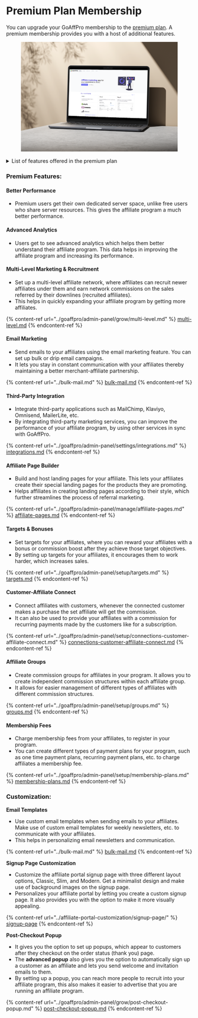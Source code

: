 # Premium Plan Membership

You can upgrade your GoAffPro membership to the [premium plan](https://goaffpro.com/pricing). A premium membership provides you with a host of additional features.&#x20;

<figure><img src="../.gitbook/assets/image (3320).png" alt=""><figcaption></figcaption></figure>

<details>

<summary>List of features offered in the premium plan</summary>

**Look and Feel**&#x20;

* Legal page editing&#x20;
* Signup page styles (modern and classic)&#x20;
* New dashboard pages&#x20;
* Facebook Pixel ID (for affiliates)&#x20;
* Custom JavaScript code

**Commissions**

* Collection Commission&#x20;
* Royalties Commission&#x20;
* Rule based Royalties&#x20;
* Commission Modifier

**Coupons**

* Detect Coupon Leaks&#x20;
* Personal Coupons (automatic generation)

**Affiliates**

* S2S Callback (Postback) for affiliates

**Creatives**

* Creative media upload (size limit removed)&#x20;
* Creative media upload (upload videos and documents)

**Post Checkout Popup**

* Post checkout popup (advanced style)

**Email Marketing**

* Bulk email campaigns
* Drip email campaigns

**Multi level Marketing**

* Multi level affiliate network

**Email Settings**

* From Email (notification email address)&#x20;
* Notification email template customization

**Payment Settings**

* Commission Hold Time&#x20;
* Commission Hold Time (on per affiliate basis)

**Extra Settings**

* Target Bonus&#x20;
* Commission Booster
* Recurring Bonus&#x20;
* Form Based Referrals
* Customer Affiliate Connect (recurring commissions)&#x20;
* Affiliate Groups&#x20;
* Party Plans (upto 100 events)
* Multiple Signup Pages&#x20;
* Affiliate Store&#x20;
* Affiliate Public Store&#x20;
* Affiliate Page Builder&#x20;
* Influencer Seeding&#x20;
* Membership Fees&#x20;
* W9 Form&#x20;
* Invoices

**Third Party Integrations**

* Account Sync&#x20;
* Mailchimp Sync&#x20;
* Omnisend Sync&#x20;
* Klaviyo Sync&#x20;
* Convertkit&#x20;
* MailerLite&#x20;
* ActiveCampaign&#x20;
* CampaignMonitor&#x20;
* Squarespace/Acuity Scheduling&#x20;
* ReCharge Payments&#x20;
* Bold Subscription

**Advanced Settings**

* Referral Link Parameters&#x20;
* Blocked IP/Origins&#x20;
* Affiliate Conflict Resolution&#x20;
* Generate Shortened Links (Bitly/Shopify/Cuttly)&#x20;
* Multiple Referral Codes&#x20;
* Order Tags&#x20;
* Customer Tags&#x20;
* Affiliate Portal Alias

</details>

### Premium Features:

#### **Better Performance**

* Premium users get their own dedicated server space, unlike free users who share server resources. This gives the affiliate program a much better performance.

#### Advanced Analytics

* Users get to see advanced analytics which helps them better understand their affiliate program. This data helps in improving the affiliate program and increasing its performance.

#### **Multi-Level Marketing & Recruitment**

* Set up a multi-level affiliate network, where affiliates can recruit newer affiliates under them and earn network commissions on the sales referred by their downlines (recruited affiliates).
* This helps in quickly expanding your affiliate program by getting more affiliates.

{% content-ref url="../goaffpro/admin-panel/grow/multi-level.md" %}
[multi-level.md](../goaffpro/admin-panel/grow/multi-level.md)
{% endcontent-ref %}

#### **Email Marketing**

* Send emails to your affiliates using the email marketing feature. You can set up bulk or drip email campaigns.
* It lets you stay in constant communication with your affiliates thereby maintaining a better merchant-affiliate partnership.

{% content-ref url="../bulk-mail.md" %}
[bulk-mail.md](../bulk-mail.md)
{% endcontent-ref %}

#### Third-Party Integration

* Integrate third-party applications such as MailChimp, Klaviyo, Omnisend, MailerLite, etc.&#x20;
* By integrating third-party marketing services, you can improve the performance of your affiliate program, by using other services in sync with GoAffPro.

{% content-ref url="../goaffpro/admin-panel/settings/integrations.md" %}
[integrations.md](../goaffpro/admin-panel/settings/integrations.md)
{% endcontent-ref %}

#### **Affiliate Page Builder**

* Build and host landing pages for your affiliate. This lets your affiliates create their special landing pages for the products they are promoting.
* Helps affiliates in creating landing pages according to their style, which further streamlines the process of referral marketing.

{% content-ref url="../goaffpro/admin-panel/manage/affiliate-pages.md" %}
[affiliate-pages.md](../goaffpro/admin-panel/manage/affiliate-pages.md)
{% endcontent-ref %}

#### **Targets & Bonuses**

* Set targets for your affiliates, where you can reward your affiliates with a bonus or commission boost after they achieve those target objectives.
* By setting up targets for your affiliates, it encourages them to work harder, which increases sales.&#x20;

{% content-ref url="../goaffpro/admin-panel/setup/targets.md" %}
[targets.md](../goaffpro/admin-panel/setup/targets.md)
{% endcontent-ref %}

#### **Customer-Affiliate Connect**

* Connect affiliates with customers, whenever the connected customer makes a purchase the set affiliate will get the commission.
* It can also be used to provide your affiliates with a commission for recurring payments made by the customers like for a subscription.

{% content-ref url="../goaffpro/admin-panel/setup/connections-customer-affiliate-connect.md" %}
[connections-customer-affiliate-connect.md](../goaffpro/admin-panel/setup/connections-customer-affiliate-connect.md)
{% endcontent-ref %}

#### Affiliate Groups

* Create commission groups for affiliates in your program. It allows you to create independent commission structures within each affiliate group.
* It allows for easier management of different types of affiliates with different commission structures.

{% content-ref url="../goaffpro/admin-panel/setup/groups.md" %}
[groups.md](../goaffpro/admin-panel/setup/groups.md)
{% endcontent-ref %}

#### Membership Fees

* Charge membership fees from your affiliates, to register in your program.
* You can create different types of payment plans for your program, such as one time payment plans, recurring payment plans, etc. to charge affiliates a membership fee.&#x20;

{% content-ref url="../goaffpro/admin-panel/setup/membership-plans.md" %}
[membership-plans.md](../goaffpro/admin-panel/setup/membership-plans.md)
{% endcontent-ref %}

### Customization:

**Email Templates**

* Use custom email templates when sending emails to your affiliates. Make use of custom email templates for weekly newsletters, etc. to communicate with your affiliates.
* This helps in personalizing email newsletters and communication.

{% content-ref url="../bulk-mail.md" %}
[bulk-mail.md](../bulk-mail.md)
{% endcontent-ref %}

**Signup Page Customization**

* Customize the affiliate portal signup page with three different layout options, Classic, Slim, and Modern. Get a minimalist design and make use of background images on the signup page.
* Personalizes your affiliate portal by letting you create a custom signup page. It also provides you with the option to make it more visually appealing.

{% content-ref url="../affiliate-portal-customization/signup-page/" %}
[signup-page](../affiliate-portal-customization/signup-page/)
{% endcontent-ref %}

**Post-Checkout Popup**

* It gives you the option to set up popups, which appear to customers after they checkout on the order status (thank you) page.&#x20;
* The **advanced popup** also gives you the option to automatically sign up a customer as an affiliate and lets you send welcome and invitation emails to them.
* By setting up a popup, you can reach more people to recruit into your affiliate program, this also makes it easier to advertise that you are running an affiliate program.

{% content-ref url="../goaffpro/admin-panel/grow/post-checkout-popup.md" %}
[post-checkout-popup.md](../goaffpro/admin-panel/grow/post-checkout-popup.md)
{% endcontent-ref %}
